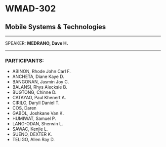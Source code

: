 # WMAD-302

## Mobile Systems & Technologies

---

SPEAKER: **MEDRANO, Dave H.**

---

### PARTICIPANTS:
- ABINON, Rhode John Carl F.
- ANCHETA, Diane Kaye D.
- BANGONAN, Jasmin Joy C.
- BALANSI, Rhys Alecksie B.
- BUGTONG, Chinne D.
- CATAYAO, Paul Khenert A.
- CIRILO, Daryll Daniel T.
- COS, Daren
- GABOL, Joshkane Van K.
- HUMIWAT, Samuel P.
- LANG-ODAN, Sherwin L.
- SAWAC, Kenjie L.
- SUENO, DEXTER K.
- TELIGO, Allen Ray D.
